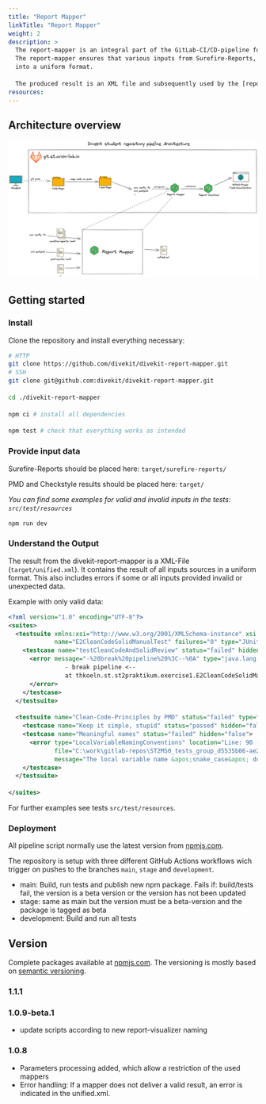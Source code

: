 ```yaml
---
title: "Report Mapper"
linkTitle: "Report Mapper"
weight: 2
description: >
  The report-mapper is an integral part of the GitLab-CI/CD-pipeline for all test repositories.
  The report-mapper ensures that various inputs from Surefire-Reports, PMD and Checkstyle codestyle checks are converted
  into a uniform format.
  
  The produced result is an XML file and subsequently used by the [report-visualizer](TODO) for a readable output.
resources:
---
```


## Architecture overview
![](architecture.png)


## Getting started

### Install
Clone the repository and install everything necessary:

```bash
# HTTP
git clone https://github.com/divekit/divekit-report-mapper.git
# SSH
git clone git@github.com:divekit/divekit-report-mapper.git

cd ./divekit-report-mapper

npm ci # install all dependencies

npm test # check that everything works as intended
```

### Provide input data

Surefire-Reports should be placed here: `target/surefire-reports/` 

PMD and Checkstyle results should be placed here: `target/`

_You can find some examples for valid and invalid inputs in the tests: `src/test/resources`_

```bash
npm run dev
```

### Understand the Output

The result from the divekit-report-mapper is a XML-File (`target/unified.xml`).
It contains the result of all inputs sources in a uniform format. This also includes errors if some or all inputs
provided invalid or unexpected data.

Example with only valid data:
```xml
<?xml version="1.0" encoding="UTF-8"?>
<suites>
  <testsuite xmlns:xsi="http://www.w3.org/2001/XMLSchema-instance" xsi:noNamespaceSchemaLocation=""
             name="E2CleanCodeSolidManualTest" failures="0" type="JUnit" status="failed">
    <testcase name="testCleanCodeAndSolidReview" status="failed" hidden="false">
      <error message="-%20break%20pipeline%20%3C--%0A" type="java.lang.Exception"><![CDATA[java.lang.Exception:
                - break pipeline <--
            	at thkoeln.st.st2praktikum.exercise1.E2CleanCodeSolidManualTest.testCleanCodeAndSolidReview(E2CleanCodeSolidManualTest.java:13)]]>
      </error>
    </testcase>
  </testsuite>

  <testsuite name="Clean-Code-Principles by PMD" status="failed" type="CleanCode">
    <testcase name="Keep it simple, stupid" status="passed" hidden="false"></testcase>
    <testcase name="Meaningful names" status="failed" hidden="false">
      <error type="LocalVariableNamingConventions" location="Line: 90 - 90 Column: 13 - 22"
             file="C:\work\gitlab-repos\ST2MS0_tests_group_d5535b06-ae29-4668-8ad9-bd23b4cc5218\src\main\java\thkoeln\st\st2praktikum\bad_stuff\Robot.java"
             message="The local variable name &apos;snake_case&apos; doesn&apos;t match &apos;[a-z][a-zA-Z0-9]*&apos;"></error>
    </testcase>
  </testsuite>

</suites>
```

For further examples see tests `src/test/resources`.

### Deployment
All pipeline script normally use the latest version from
[npmjs.com](https://www.npmjs.com/package/@divekit/report-mapper).

The repository is setup with three different GitHub Actions workflows wich trigger 
on pushes to the branches `main`, `stage` and `development`.

- main: Build, run tests and publish new npm package. Fails if:
  build/tests fail, the version is a beta version or
  the version has not been updated
- stage: same as main but the version must be a beta-version and the package is
  tagged as beta
- development: Build and run all tests

## Version
Complete packages available at [npmjs.com](https://www.npmjs.com/package/@divekit/report-mapper).
The versioning is mostly based on [semantic versioning](https://semver.org/lang/de/).

### 1.1.1

### 1.0.9-beta.1

- update scripts according to new report-visualizer naming

### 1.0.8

- Parameters processing added, which allow a restriction of the used mappers
- Error handling: If a mapper does not deliver a valid result, an error is indicated in the unified.xml. 
